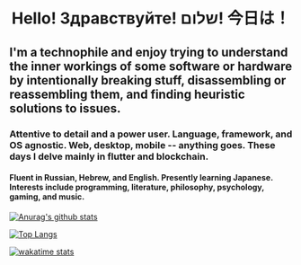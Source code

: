 <h1 align="center">Hello! Здравствуйте! שלום! 今日は！</h1>

<h2>I'm a technophile and enjoy trying to understand the inner workings of some software or hardware by intentionally breaking stuff, disassembling or reassembling them, and finding heuristic solutions to issues.</h2>

<h3>Attentive to detail and a power user. Language, framework, and OS agnostic. Web, desktop, mobile -- anything goes. These days I delve mainly in flutter and blockchain.</h3>

<h4>Fluent in Russian, Hebrew, and English. Presently learning Japanese. Interests include programming, literature, philosophy, psychology, gaming, and music.</h4>

[![Anurag's github stats](https://github-readme-stats.vercel.app/api?username=agondev)](https://github.com/anuraghazra/github-readme-stats)

[![Top Langs](https://github-readme-stats.vercel.app/api/top-langs/?username=agondev)](https://github.com/anuraghazra/github-readme-stats)

[![wakatime stats](https://github-readme-stats.vercel.app/api/wakatime?username=Agon)](https://github.com/anuraghazra/github-readme-stats)
